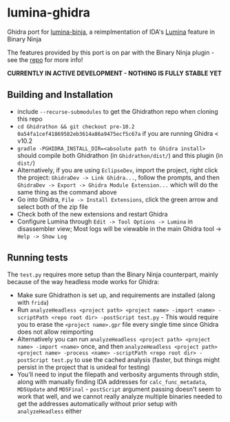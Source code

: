 # lumina-ghidra
Ghidra port for [lumina-binja](https://github.com/ubcctf/lumina-binja), a reimplmentation of IDA's [Lumina](https://hex-rays.com/products/ida/lumina/) feature in Binary Ninja

The features provided by this port is on par with the Binary Ninja plugin - see the [repo](https://github.com/ubcctf/lumina-binja) for more info!

**CURRENTLY IN ACTIVE DEVELOPMENT - NOTHING IS FULLY STABLE YET**

## Building and Installation
 - include `--recurse-submodules` to get the Ghidrathon repo when cloning this repo
 - `cd Ghidrathon && git checkout pre-10.2 0a54fa1cef41869582eb3614a86a9475ecf5c67a` if you are running Ghidra < v10.2
 - `gradle -PGHIDRA_INSTALL_DIR=<absolute path to Ghidra install>` should compile both Ghidrathon (in `Ghidrathon/dist/`) and this plugin (in `dist/`)
 - Alternatively, if you are using `EclipseDev`, import the project, right click the project: `GhidraDev -> Link Ghidra...`, follow the prompts, and then `GhidraDev -> Export -> Ghidra Module Extension...` which will do the same thing as the command above
 - Go into Ghidra, `File -> Install Extensions`, click the green arrow and select both of the zip file
 - Check both of the new extensions and restart Ghidra
 - Configure Lumina through `Edit -> Tool Options -> Lumina` in disassembler view; Most logs will be viewable in the main Ghidra tool -> `Help -> Show Log`

## Running tests
The `test.py` requires more setup than the Binary Ninja counterpart, mainly because of the way headless mode works for Ghidra:
 - Make sure Ghidrathon is set up, and requirements are installed (along with `frida`)
 - Run `analyzeHeadless <project path> <project name> -import <name> -scriptPath <repo root dir> -postScript test.py` - This would require you to erase the `<project name>.gpr` file every single time since Ghidra does not allow reimporting
 - Alternatively you can run `analyzeHeadless <project path> <project name> -import <name>` once, and then `analyzeHeadless <project path> <project name> -process <name> -scriptPath <repo root dir> -postScript test.py` to use the cached analysis (faster, but things might persist in the project that is unideal for testing)
 - You'll need to input the filepath and verbosity arguments through stdin, along with manually finding IDA addresses for `calc_func_metadata`, `MD5Update` and `MD5Final` - `postScript` argument passing doesn't seem to work that well, and we cannot really analyze multiple binaries needed to get the addresses automatically without prior setup with `analyzeHeadless` either


